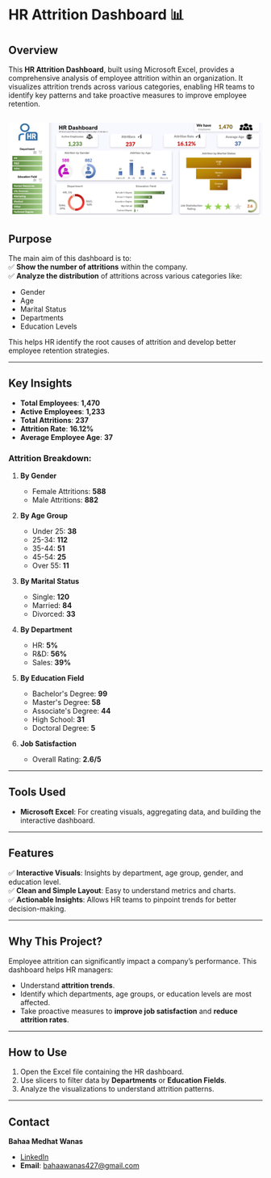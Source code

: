 # HR Attrition Dashboard 📊  

## Overview  
This **HR Attrition Dashboard**, built using Microsoft Excel, provides a comprehensive analysis of employee attrition within an organization. It visualizes attrition trends across various categories, enabling HR teams to identify key patterns and take proactive measures to improve employee retention.

![HR Dashboard](Excel_Dashboard.png) 
---

## Purpose  
The main aim of this dashboard is to:  
✅ **Show the number of attritions** within the company.  
✅ **Analyze the distribution** of attritions across various categories like:  
   - Gender  
   - Age  
   - Marital Status  
   - Departments  
   - Education Levels  

This helps HR identify the root causes of attrition and develop better employee retention strategies.  

---

## Key Insights  
- **Total Employees**: **1,470**  
- **Active Employees**: **1,233**  
- **Total Attritions**: **237**  
- **Attrition Rate**: **16.12%**  
- **Average Employee Age**: **37**  

### Attrition Breakdown:  
1. **By Gender**  
   - Female Attritions: **588**  
   - Male Attritions: **882**  

2. **By Age Group**  
   - Under 25: **38**  
   - 25-34: **112**  
   - 35-44: **51**  
   - 45-54: **25**  
   - Over 55: **11**  

3. **By Marital Status**  
   - Single: **120**  
   - Married: **84**  
   - Divorced: **33**  

4. **By Department**  
   - HR: **5%**  
   - R&D: **56%**  
   - Sales: **39%**  

5. **By Education Field**  
   - Bachelor's Degree: **99**  
   - Master's Degree: **58**  
   - Associate's Degree: **44**  
   - High School: **31**  
   - Doctoral Degree: **5**  

6. **Job Satisfaction**  
   - Overall Rating: **2.6/5**  

---

## Tools Used  
- **Microsoft Excel**: For creating visuals, aggregating data, and building the interactive dashboard.  

---

## Features  
✅ **Interactive Visuals**: Insights by department, age group, gender, and education level.  
✅ **Clean and Simple Layout**: Easy to understand metrics and charts.  
✅ **Actionable Insights**: Allows HR teams to pinpoint trends for better decision-making.  

---

## Why This Project?  
Employee attrition can significantly impact a company’s performance. This dashboard helps HR managers:  
- Understand **attrition trends**.  
- Identify which departments, age groups, or education levels are most affected.  
- Take proactive measures to **improve job satisfaction** and **reduce attrition rates**.  

---

## How to Use  
1. Open the Excel file containing the HR dashboard.  
2. Use slicers to filter data by **Departments** or **Education Fields**.  
3. Analyze the visualizations to understand attrition patterns.  

---

## Contact  
**Bahaa Medhat Wanas**  
- [LinkedIn](https://www.linkedin.com/in/bahaa-wanas-9797b923a)  
- **Email**: bahaawanas427@gmail.com  

